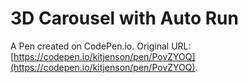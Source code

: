 # 3D Carousel with Auto Run

A Pen created on CodePen.io. Original URL: [https://codepen.io/kitjenson/pen/PovZYOQ](https://codepen.io/kitjenson/pen/PovZYOQ).

